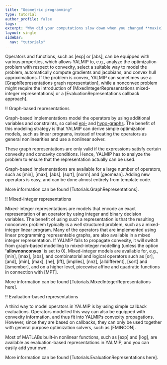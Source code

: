 ```yaml
---
title: "Geometric programming"
type: tutorial
author_profile: false
tags:
excerpt: "Why did your computations slow down when you changed **max(x)** to **-max(x)**?"
layout: single
sidebar:
  nav: "tutorials"
---
```


Operators and functions, such as [exp] or [abs], can be equipped with various properties, which allows YALMIP to, e.g., analyze the optimization problem with respect to convexity, select a suitable way to model the problem, automatically compute gradients and jacobians, and convex hull approximations. If the problem is convex, YALMIP can sometimes use a [GraphRepresentations graph representation], while a nonconvex problem might require the introduction of [MixedIntegerRepresentations mixed-integer representations] or a [EvaluationRepresentations callback approach].

!! Graph-based representations

Graph-based implementations model the operators by using additional variables and constraints, so called [epi-](http://en.wikipedia.org/wiki/Epigraph_%28mathematics%29) and [hypo-graphs](http://en.wikipedia.org/wiki/Hypograph_%28mathematics%29). The benefit of this modeling strategy is that YALMIP can derive simple optimization models, such as linear programs, instead of treating the operators as general nonlinearities and use a nonlinear solver.

These graph representations are only valid if the expressions satisfy certain convexity and concavity conditions. Hence, YALMIP has to analyze the problem to ensure that the representation actually can be used.

Graph-based implementations are available for a large number of operators, such as [min], [max], [abs], [sqrt], [norm] and [geomean]. Adding new operators is easy, and can be done almost entirely from template code.

More information can be found [Tutorials.GraphRepresentations].


!! Mixed-integer representations

Mixed-integer representations are models that encode an exact representation of an operator by using integer and binary decision variables. The benefit of using such a representation is that the resulting nonconvex problem typically is a well structured problem, such as a mixed-integer linear program. Many of the operators that are implemented using linear programming representable graphs, are also available in a mixed integer representation. If YALMIP fails to propagate convexity, it will switch from graph-based modelling to mixed-integer modelling (unless the option **'allownonconvex**' is set to 0). Mixed-integer models are available for, e.g., [min], [max], [abs], and combinatorial and logical operators such as [or], [and], [min], [max], [ne], [iff], [implies], [nnz], [alldifferent], [sort] and [ismember], and on a higher level, piecewise affine and quadratic functions in connection with [MPT].

More information can be found [Tutorials.MixedIntegerRepresentations here].

!! Evaluation-based representations

A third way to model operators in YALMIP is by using simple callback evaluations. Operators modelled this way can also be equipped with convexity information, and thus fit into YALMIPs convexity propagations. However, since they are based on callbacks, they can only be used together with general purpose optimization solvers, such as [FMINCON].

Most of MATLABs built-in nonlinear functions, such as [exp] and [log], are available as evaluation-based representations in YALMIP, and you can easily add your own.

More information can be found [Tutorials.EvaluationRepresentations  here].
